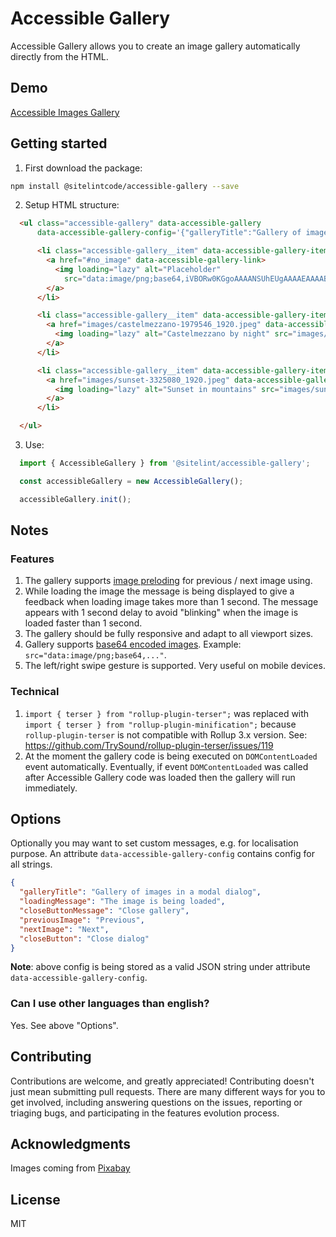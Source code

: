 # Accessible Gallery

Accessible Gallery allows you to create an image gallery automatically directly from the HTML.

## Demo

[Accessible Images Gallery](https://www.sitelint.com/lab/accessible-gallery/)

## Getting started

1. First download the package:

```bash
npm install @sitelintcode/accessible-gallery --save
```

2. Setup HTML structure:

```html
  <ul class="accessible-gallery" data-accessible-gallery
      data-accessible-gallery-config='{"galleryTitle":"Gallery of images in a modal dialog","loadingMessage":"The image is being loaded","closeButtonMessage":"Close gallery", "previousImage":"Previous","nextImage":"Next", "closeButton":"Close dialog"}'>

      <li class="accessible-gallery__item" data-accessible-gallery-item>
        <a href="#no_image" data-accessible-gallery-link>
          <img loading="lazy" alt="Placeholder"
            src="data:image/png;base64,iVBORw0KGgoAAAANSUhEUgAAAAEAAAABCAYAAAAfFcSJAAAAAXNSR0IArs4c6QAAAA1JREFUGFdjOHPmzH8ACDADZKt3GNsAAAAASUVORK5CYII=" />
        </a>
      </li>

      <li class="accessible-gallery__item" data-accessible-gallery-item>
        <a href="images/castelmezzano-1979546_1920.jpeg" data-accessible-gallery-link>
          <img loading="lazy" alt="Castelmezzano by night" src="images/castelmezzano-1979546_1920_thumbnail.jpeg" />
        </a>
      </li>

      <li class="accessible-gallery__item" data-accessible-gallery-item>
        <a href="images/sunset-3325080_1920.jpeg" data-accessible-gallery-link>
          <img loading="lazy" alt="Sunset in mountains" src="images/sunset-3325080_1920_thumbnail.jpeg" />
        </a>
      </li>

  </ul>
```

3. Use:

```javascript
  import { AccessibleGallery } from '@sitelint/accessible-gallery';

  const accessibleGallery = new AccessibleGallery();

  accessibleGallery.init();
```

## Notes

### Features

1. The gallery supports [image preloding](https://developer.mozilla.org/en-US/docs/Web/HTML/Link_types/preload) for previous / next image using.
2. While loading the image the message is being displayed to give a feedback when loading image takes more than 1 second. The message appears with 1 second delay to avoid "blinking" when the image is loaded faster than 1 second.
3. The gallery should be fully responsive and adapt to all viewport sizes.
4. Gallery supports [base64 encoded images](https://developer.mozilla.org/en-US/docs/Web/HTTP/Basics_of_HTTP/Data_URLs). Example: `src="data:image/png;base64,..."`.
5. The left/right swipe gesture is supported. Very useful on mobile devices.

### Technical

1. `import { terser } from "rollup-plugin-terser";` was replaced with  `import { terser } from "rollup-plugin-minification";` because `rollup-plugin-terser` is not compatible with Rollup 3.x version. See: https://github.com/TrySound/rollup-plugin-terser/issues/119
2. At the moment the gallery code is being executed on `DOMContentLoaded` event automatically. Eventually, if event `DOMContentLoaded` was called after Accessible Gallery code was loaded then the gallery will run immediately.


## Options

Optionally you may want to set custom messages, e.g. for localisation purpose. An attribute `data-accessible-gallery-config` contains config for all strings.

```json
{
  "galleryTitle": "Gallery of images in a modal dialog",
  "loadingMessage": "The image is being loaded",
  "closeButtonMessage": "Close gallery",
  "previousImage": "Previous",
  "nextImage": "Next",
  "closeButton": "Close dialog"
}
```

**Note**: above config is being stored as a valid JSON string under attribute `data-accessible-gallery-config`.

### Can I use other languages than english?

Yes. See above "Options".

## Contributing

Contributions are welcome, and greatly appreciated! Contributing doesn't just mean submitting pull requests. There are many different ways for you to get involved, including answering questions on the issues, reporting or triaging bugs, and participating in the features evolution process.

## Acknowledgments

Images coming from [Pixabay](https://pixabay.com)

## License

MIT
